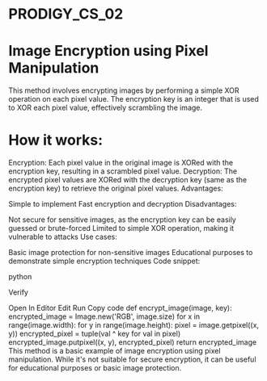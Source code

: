# PRODIGY_CS_02

# Image Encryption using Pixel Manipulation

This method involves encrypting images by performing a simple XOR operation on each pixel value. The encryption key is an integer that is used to XOR each pixel value, effectively scrambling the image.

# How it works:

Encryption: Each pixel value in the original image is XORed with the encryption key, resulting in a scrambled pixel value.
Decryption: The encrypted pixel values are XORed with the decryption key (same as the encryption key) to retrieve the original pixel values.
Advantages:

Simple to implement
Fast encryption and decryption
Disadvantages:

Not secure for sensitive images, as the encryption key can be easily guessed or brute-forced
Limited to simple XOR operation, making it vulnerable to attacks
Use cases:

Basic image protection for non-sensitive images
Educational purposes to demonstrate simple encryption techniques
Code snippet:

python

Verify

Open In Editor
Edit
Run
Copy code
def encrypt_image(image, key):
    encrypted_image = Image.new('RGB', image.size)
    for x in range(image.width):
        for y in range(image.height):
            pixel = image.getpixel((x, y))
            encrypted_pixel = tuple(val ^ key for val in pixel)
            encrypted_image.putpixel((x, y), encrypted_pixel)
    return encrypted_image
This method is a basic example of image encryption using pixel manipulation. While it's not suitable for secure encryption, it can be useful for educational purposes or basic image protection.
 
